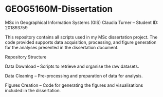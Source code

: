 # GEOG5160M-Dissertation

MSc in Geographical Information Systems (GIS)
Claudia Turner – Student ID: 201893759

This repository contains all scripts used in my MSc dissertation project. The code provided supports data acquisition, processing, and figure generation for the analyses presented in the dissertation document.

Repository Structure

Data Download – Scripts to retrieve and organise the raw datasets.

Data Cleaning – Pre-processing and preparation of data for analysis.

Figures Creation – Code for generating the figures and visualisations included in the dissertation.
